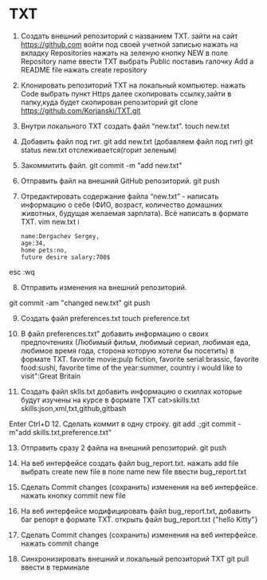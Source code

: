 # TXT
 1. Создать внешний репозиторий c названием TXT.
зайти на сайт https://github.com
войти под своей учетной записью
нажать на вкладку Repositories
нажать на зеленую кнопку NEW
в поле Repository name ввести TXT
выбрать  Public
поставиь галочку Add a README file
нажать create repository

 2. Клонировать репозиторий TXT на локальный компьютер.
нажать Code выбрать пункт Https
далее скопировать ссылку,зайти в папку,куда будет скопирован репозиторий
git clone https://github.com/Korjanski/TXT.git

 3. Внутри локального TXT создать файл “new.txt”.
 touch new.txt
 
 4. Добавить файл под гит.
git add new.txt (добавляем файл под гит)
git status new.txt отслеживается(горит зеленым)

 5. Закоммитить файл.
git commit -m "add new.txt"

 6. Отправить файл на внешний GitHub репозиторий.
git push

 7. Отредактировать содержание файла “new.txt” - написать информацию о себе (ФИО, возраст, количество домашних животных, будущая желаемая зарплата). Всё написать в формате TXT.
vim new.txt
i

		name:Dergachev Sergey,
		age:34,
		home pets:no,
		future desire salary:700$
esc
:wq

 8. Отправить изменения на внешний репозиторий.

git commit -am "changed new.txt"
git push

 9. Создать файл preferences.txt
touch preference.txt

 10. В файл preferences.txt” добавить информацию о своих предпочтениях (Любимый фильм, любимый сериал, любимая еда, любимое время года, сторона которую хотели бы посетить) в формате TXT.
        favorite movie:pulp fiction,
	favorite serial:brassic,
	favorite food:sushi,
	favorite time of the year:summer,
	country i would like to visit":Great Britain

 11. Создать файл sklls.txt добавить информацию о скиллах которые будут изучены на курсе в формате TXT
cat>skills.txt
skills:json,xml,txt,github,gitbash

Enter
Ctrl+D
 12. Сделать коммит в одну строку.
git add .;git commit -m"add skills.txt,preference.txt"

 13. Отправить сразу 2 файла на внешний репозиторий.
git push

 14. На веб интерфейсе создать файл bug_report.txt.
нажать add file
выбрать create new file
в поле name new file 
ввести bug_report.txt

 15. Сделать Commit changes (сохранить) изменения на веб интерфейсе.
нажать кнопку commit new file

 16. На веб интерфейсе модифицировать файл bug_report.txt, добавить баг репорт в формате TXT.
открыть файл bug_report.txt
{"hello Kitty"}

 17. Сделать Commit changes (сохранить) изменения на веб интерфейсе.
нажать commit change

 18. Синхронизировать внешний и локальный репозиторий TXT
git pull ввести в терминале
